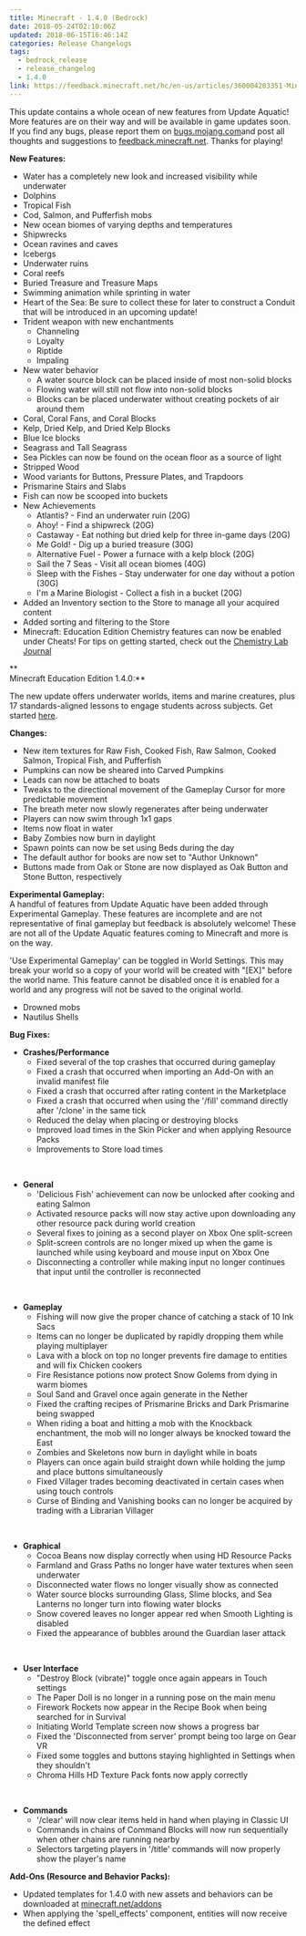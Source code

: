 ```yaml
---
title: Minecraft - 1.4.0 (Bedrock)
date: 2018-05-24T02:10:06Z
updated: 2018-06-15T16:46:14Z
categories: Release Changelogs
tags:
  - bedrock_release
  - release_changelog
  - 1.4.0
link: https://feedback.minecraft.net/hc/en-us/articles/360004203351-Minecraft-1-4-0-Bedrock
---
```


This update contains a whole ocean of new features from Update Aquatic! More features are on their way and will be available in game updates soon. If you find any bugs, please report them on [bugs.mojang.com](http://bugs.mojang.com/)and post all thoughts and suggestions to [feedback.minecraft.net](http://feedback.minecraft.net/). Thanks for playing!   
  
  
**New Features:**

- Water has a completely new look and increased visibility while underwater
- Dolphins
- Tropical Fish
- Cod, Salmon, and Pufferfish mobs
- New ocean biomes of varying depths and temperatures
- Shipwrecks
- Ocean ravines and caves
- Icebergs
- Underwater ruins
- Coral reefs
- Buried Treasure and Treasure Maps
- Swimming animation while sprinting in water
- Heart of the Sea: Be sure to collect these for later to construct a Conduit that will be introduced in an upcoming update!
- Trident weapon with new enchantments
  - Channeling
  - Loyalty
  - Riptide
  - Impaling
- New water behavior
  - A water source block can be placed inside of most non-solid blocks
  - Flowing water will still not flow into non-solid blocks
  - Blocks can be placed underwater without creating pockets of air around them
- Coral, Coral Fans, and Coral Blocks
- Kelp, Dried Kelp, and Dried Kelp Blocks
- Blue Ice blocks
- Seagrass and Tall Seagrass
- Sea Pickles can now be found on the ocean floor as a source of light
- Stripped Wood
- Wood variants for Buttons, Pressure Plates, and Trapdoors
- Prismarine Stairs and Slabs
- Fish can now be scooped into buckets
- New Achievements
  - Atlantis? - Find an underwater ruin (20G)
  - Ahoy! - Find a shipwreck (20G)
  - Castaway - Eat nothing but dried kelp for three in-game days (20G)
  - Me Gold! - Dig up a buried treasure (30G)
  - Alternative Fuel - Power a furnace with a kelp block (20G)
  - Sail the 7 Seas - Visit all ocean biomes (40G)
  - Sleep with the Fishes - Stay underwater for one day without a potion (30G)
  - I'm a Marine Biologist - Collect a fish in a bucket (20G)
- Added an Inventory section to the Store to manage all your acquired content
- Added sorting and filtering to the Store
- Minecraft: Education Edition Chemistry features can now be enabled under Cheats! For tips on getting started, check out the [Chemistry Lab Journal](https://education.minecraft.net/wp-content/uploads/ChemistryLab_Journal.pdf)

**  
Minecraft Education Edition 1.4.0:**

The new update offers underwater worlds, items and marine creatures, plus 17 standards-aligned lessons to engage students across subjects. Get started [here](https://education.minecraft.net/get-started/download).

  
**Changes:**

- New item textures for Raw Fish, Cooked Fish, Raw Salmon, Cooked Salmon, Tropical Fish, and Pufferfish
- Pumpkins can now be sheared into Carved Pumpkins
- Leads can now be attached to boats
- Tweaks to the directional movement of the Gameplay Cursor for more predictable movement
- The breath meter now slowly regenerates after being underwater
- Players can now swim through 1x1 gaps
- Items now float in water
- Baby Zombies now burn in daylight
- Spawn points can now be set using Beds during the day
- The default author for books are now set to "Author Unknown"
- Buttons made from Oak or Stone are now displayed as Oak Button and Stone Button, respectively

  
**Experimental Gameplay:**  
A handful of features from Update Aquatic have been added through Experimental Gameplay. These features are incomplete and are not representative of final gameplay but feedback is absolutely welcome! These are not all of the Update Aquatic features coming to Minecraft and more is on the way.   
  
'Use Experimental Gameplay' can be toggled in World Settings. This may break your world so a copy of your world will be created with "\[EX\]" before the world name. This feature cannot be disabled once it is enabled for a world and any progress will not be saved to the original world.

- Drowned mobs
- Nautilus Shells

  
**Bug Fixes:**

- **Crashes/Performance**
  - Fixed several of the top crashes that occurred during gameplay
  - Fixed a crash that occurred when importing an Add-On with an invalid manifest file
  - Fixed a crash that occurred after rating content in the Marketplace
  - Fixed a crash that occurred when using the '/fill' command directly after '/clone' in the same tick
  - Reduced the delay when placing or destroying blocks
  - Improved load times in the Skin Picker and when applying Resource Packs
  - Improvements to Store load times

 

- **General**
  - 'Delicious Fish' achievement can now be unlocked after cooking and eating Salmon
  - Activated resource packs will now stay active upon downloading any other resource pack during world creation
  - Several fixes to joining as a second player on Xbox One split-screen
  - Split-screen controls are no longer mixed up when the game is launched while using keyboard and mouse input on Xbox One
  - Disconnecting a controller while making input no longer continues that input until the controller is reconnected

 

- **Gameplay**
  - Fishing will now give the proper chance of catching a stack of 10 Ink Sacs
  - Items can no longer be duplicated by rapidly dropping them while playing multiplayer
  - Lava with a block on top no longer prevents fire damage to entities and will fix Chicken cookers
  - Fire Resistance potions now protect Snow Golems from dying in warm biomes
  - Soul Sand and Gravel once again generate in the Nether
  - Fixed the crafting recipes of Prismarine Bricks and Dark Prismarine being swapped
  - When riding a boat and hitting a mob with the Knockback enchantment, the mob will no longer always be knocked toward the East
  - Zombies and Skeletons now burn in daylight while in boats
  - Players can once again build straight down while holding the jump and place buttons simultaneously
  - Fixed Villager trades becoming deactivated in certain cases when using touch controls
  - Curse of Binding and Vanishing books can no longer be acquired by trading with a Librarian Villager

 

- **Graphical**
  - Cocoa Beans now display correctly when using HD Resource Packs
  - Farmland and Grass Paths no longer have water textures when seen underwater
  - Disconnected water flows no longer visually show as connected
  - Water source blocks surrounding Glass, Slime blocks, and Sea Lanterns no longer turn into flowing water blocks
  - Snow covered leaves no longer appear red when Smooth Lighting is disabled
  - Fixed the appearance of bubbles around the Guardian laser attack

 

- **User Interface**
  - "Destroy Block (vibrate)" toggle once again appears in Touch settings
  - The Paper Doll is no longer in a running pose on the main menu
  - Firework Rockets now appear in the Recipe Book when being searched for in Survival
  - Initiating World Template screen now shows a progress bar
  - Fixed the 'Disconnected from server' prompt being too large on Gear VR
  - Fixed some toggles and buttons staying highlighted in Settings when they shouldn't
  - Chroma Hills HD Texture Pack fonts now apply correctly

 

- **Commands**
  - '/clear' will now clear items held in hand when playing in Classic UI
  - Commands in chains of Command Blocks will now run sequentially when other chains are running nearby
  - Selectors targeting players in '/title' commands will now properly show the player's name

  
**Add-Ons (Resource and Behavior Packs):**

- Updated templates for 1.4.0 with new assets and behaviors can be downloaded at [minecraft.net/addons](http://minecraft.net/addons)
- When applying the 'spell_effects' component, entities will now receive the defined effect
